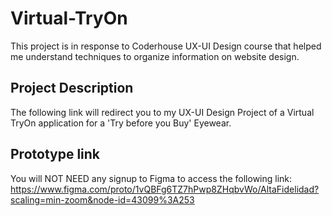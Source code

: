 
# Virtual-TryOn
This project is in response to Coderhouse UX-UI Design course that helped me understand techniques to organize information on website design.

## Project Description
The following link will redirect you to my UX-UI Design Project of a Virtual TryOn application for a 'Try before you Buy' Eyewear.

## Prototype link
You will NOT NEED any signup to Figma to access the following link:
https://www.figma.com/proto/1vQBFg6TZ7hPwp8ZHqbvWo/AltaFidelidad?scaling=min-zoom&node-id=43099%3A253
